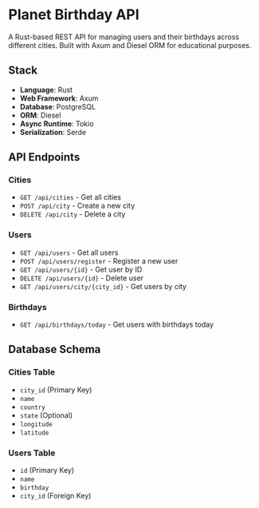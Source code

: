 # Planet Birthday API

A Rust-based REST API for managing users and their birthdays across different cities. Built with Axum and Diesel ORM for educational purposes.

## Stack

- **Language**: Rust
- **Web Framework**: Axum
- **Database**: PostgreSQL
- **ORM**: Diesel
- **Async Runtime**: Tokio
- **Serialization**: Serde

## API Endpoints

### Cities
- `GET /api/cities` - Get all cities
- `POST /api/city` - Create a new city
- `DELETE /api/city` - Delete a city

### Users
- `GET /api/users` - Get all users
- `POST /api/users/register` - Register a new user
- `GET /api/users/{id}` - Get user by ID
- `DELETE /api/users/{id}` - Delete user
- `GET /api/users/city/{city_id}` - Get users by city

### Birthdays
- `GET /api/birthdays/today` - Get users with birthdays today

## Database Schema

### Cities Table
- `city_id` (Primary Key)
- `name`
- `country`
- `state` (Optional)
- `longitude`
- `latitude`

### Users Table
- `id` (Primary Key)
- `name`
- `birthday`
- `city_id` (Foreign Key)